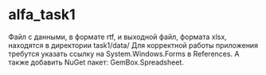 # alfa_task1
Файл c данными, в формате rtf, и выходной файл, формата xlsx, находятся в директории task1/data/
Для корректной работы приложения требутся указать ссылку на System.Windows.Forms в References.
А также добавить NuGet пакет: GemBox.Spreadsheet.
 
